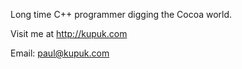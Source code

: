 


Long time C++ programmer digging the Cocoa world. 

Visit me at http://kupuk.com

Email: paul@kupuk.com